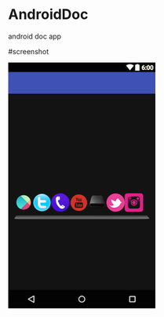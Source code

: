 # AndroidDoc
android doc app


#screenshot

![alt tag](https://github.com/kusha-b-k/AndroidDoc/blob/master/screenshot/layout-2015-12-23-143042.png)

